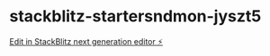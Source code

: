 # stackblitz-startersndmon-jyszt5

[Edit in StackBlitz next generation editor ⚡️](https://stackblitz.com/~/github.com/MichaelBiegluk/stackblitz-startersndmon-jyszt5)